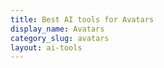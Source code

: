```yaml
---
title: Best AI tools for Avatars
display_name: Avatars
category_slug: avatars
layout: ai-tools
---
```

